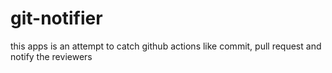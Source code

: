 # git-notifier
this apps is an attempt to catch github actions like commit, pull request and notify the reviewers
